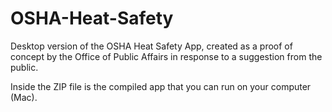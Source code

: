 OSHA-Heat-Safety
================

Desktop version of the OSHA Heat Safety App, created as a proof of concept by the Office of Public Affairs in response to a suggestion from the public.

Inside the ZIP file is the compiled app that you can run on your computer (Mac). 
